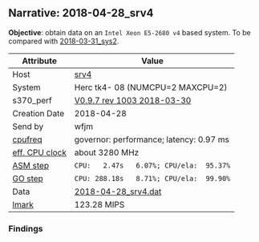 ## Narrative: 2018-04-28_srv4

**Objective**: obtain data on an `Intel Xeon E5-2680 v4` based system.
To be compared with [2018-03-31_sys2](2018-03-31_sys2.md).

| Attribute | Value |
| --------- | ----- |
| Host   | [srv4](hostinfo_srv4.md) |
| System | Herc tk4- 08 (NUMCPU=2 MAXCPU=2) |
| s370_perf | [V0.9.7  rev  1003  2018-03-30](https://github.com/wfjm/s370-perf/blob/2685ff0/codes/s370_perf.asm) |
| Creation Date | 2018-04-28 |
| Send by | wfjm |
| [cpufreq](README_narr.md#user-content-cpufreq) | governor: performance; latency: 0.97 ms |
| [eff. CPU clock](README_narr.md#user-content-effclk) | about 3280 MHz |
| [ASM step](README_narr.md#user-content-asm) | `CPU:   2.47s   6.07%; CPU/ela:  95.37%` |
| [GO step](README_narr.md#user-content-go)   | `CPU: 288.18s   8.71%; CPU/ela:  99.90%` |
| Data | [2018-04-28_srv4.dat](../data/2018-04-28_srv4.dat) |
| [lmark](README_narr.md#user-content-lmark) | 123.28 MIPS |

### Findings <a name="find"></a>
